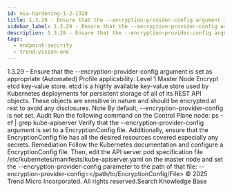 ```yaml
---
id: nsa-hardening-1-2-1329
title: 1.3.29 - Ensure that the --encryption-provider-config argument is set as appropriate (Automated)
sidebar_label: 1.3.29 - Ensure that the --encryption-provider-config argument is set as appropriate (Automated)
description: 1.3.29 - Ensure that the --encryption-provider-config argument is set as appropriate (Automated)
tags:
  - endpoint-security
  - trend-vision-one
---
```


 1.3.29 - Ensure that the --encryption-provider-config argument is set as appropriate (Automated) Profile applicability: Level 1 Master Node Encrypt etcd key-value store. etcd is a highly available key-value store used by Kubernetes deployments for persistent storage of all of its REST API objects. These objects are sensitive in nature and should be encrypted at rest to avoid any disclosures. Note By default, --encryption-provider-config is not set. Audit Run the following command on the Control Plane node: ps -ef | grep kube-apiserver Verify that the --encryption-provider-config argument is set to a EncryptionConfig file. Additionally, ensure that the EncryptionConfig file has all the desired resources covered especially any secrets. Remediation Follow the Kubernetes documentation and configure a EncryptionConfig file. Then, edit the API server pod specification file /etc/kubernetes/manifests/kube-apiserver.yaml on the master node and set the --encryption-provider-config parameter to the path of that file: --encryption-provider-config=</path/to/EncryptionConfig/File> © 2025 Trend Micro Incorporated. All rights reserved.Search Knowledge Base